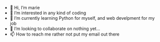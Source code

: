 - 👋 Hi, I’m marie
- 👀 I’m interested in any kind of coding
- 🌱 I’m currently learning Python for myself, and web develpment for my job
- 💞️ I’m looking to collaborate on nothing yet...
- 📫 How to reach me rather not put my email out there

<!---
marieheartscoding/marieheartscoding is a ✨ special ✨ repository because its `README.md` (this file) appears on your GitHub profile.
You can click the Preview link to take a look at your changes.
--->
